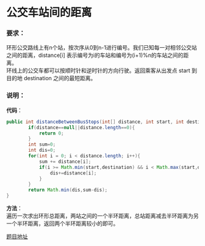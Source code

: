 # 公交车站间的距离  

### 要求：  
环形公交路线上有n个站，按次序从0到n-1进行编号。我们已知每一对相邻公交站之间的距离，distance[i] 表示编号为i的车站和编号为(i+1)%n的车站之间的距离。  
环线上的公交车都可以按顺时针和逆时针的方向行驶。返回乘客从出发点 start 到目的地 destination 之间的最短距离。  
  
### 说明：  

  
  
**代码**：  
```java
public int distanceBetweenBusStops(int[] distance, int start, int destination) {
        if(distance==null||distance.length==0){
            return 0;
        }
        int sum=0;
        int dis=0;
        for(int i = 0; i < distance.length; i++){
            sum += distance[i];
            if(i >= Math.min(start,destination) && i < Math.max(start,destination)){
                dis+=distance[i];
            }
        }
        return Math.min(dis,sum-dis);
}
```  
  
**方法**：  
遍历一次求出环形总距离，两站之间的一个半环距离，总站距离减去半环距离为另一个半环距离，返回两个半环距离较小的即可。  

[题目地址](https://leetcode-cn.com/problems/distance-between-bus-stops/)
